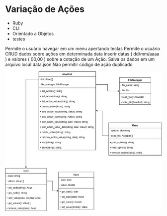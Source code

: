 
# Variação de Ações

* Ruby
* CLI
* Orientado a Objetos
* testes

Permite o usuário navegar em um menu apertando teclas
Permite o usuário CRUD dados sobre ações em determinada data
inserir datas ( dd/mm/aaaa ) e valores ( 00,00 ) sobre a cotação de um Ação.
Salva os dados em um arquivo local data.json
Não permitir código de ação duplicado

![alt text](modeling.jpeg)
